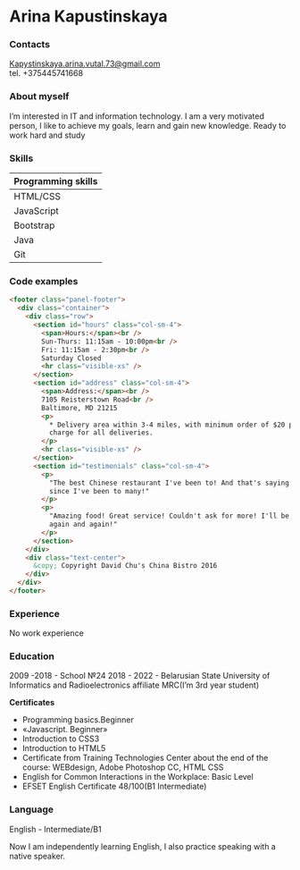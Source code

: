 # Arina Kapustinskaya

### Contacts

Kapystinskaya.arina.vutal.73@gmail.com  
tel. +375445741668

### About myself

I’m interested in IT and information technology. I am a very motivated person, I like to achieve my goals, learn and gain new knowledge. Ready to work hard and study

### Skills

| Programming skills |
| ------------------ |
| HTML/CSS           |
| JavaScript         |
| Bootstrap          |
| Java               |
| Git                |

### Code examples

```html
<footer class="panel-footer">
  <div class="container">
    <div class="row">
      <section id="hours" class="col-sm-4">
        <span>Hours:</span><br />
        Sun-Thurs: 11:15am - 10:00pm<br />
        Fri: 11:15am - 2:30pm<br />
        Saturday Closed
        <hr class="visible-xs" />
      </section>
      <section id="address" class="col-sm-4">
        <span>Address:</span><br />
        7105 Reisterstown Road<br />
        Baltimore, MD 21215
        <p>
          * Delivery area within 3-4 miles, with minimum order of $20 plus $3
          charge for all deliveries.
        </p>
        <hr class="visible-xs" />
      </section>
      <section id="testimonials" class="col-sm-4">
        <p>
          "The best Chinese restaurant I've been to! And that's saying a lot,
          since I've been to many!"
        </p>
        <p>
          "Amazing food! Great service! Couldn't ask for more! I'll be back
          again and again!"
        </p>
      </section>
    </div>
    <div class="text-center">
      &copy; Copyright David Chu's China Bistro 2016
    </div>
  </div>
</footer>
```

### Experience

No work experience

### Education

2009 -2018 - School №24
2018 - 2022 - Belarusian State University of Informatics and Radioelectronics affiliate MRC(I’m 3rd year student)

**Certificates**

- Programming basics.Beginner
- «Javascript. Beginner»
- Introduction to CSS3
- Introduction to HTML5
- Certificate from Training Technologies
  Center about the end of the course: WEBdesign, Adobe Photoshop CC, HTML CSS
- English for Common Interactions in the
  Workplace: Basic Level
- EFSET English Certificate 48/100(B1 Intermediate)

### Language

English - Intermediate/B1

Now I am independently learning English, I also practice speaking with a native speaker.
